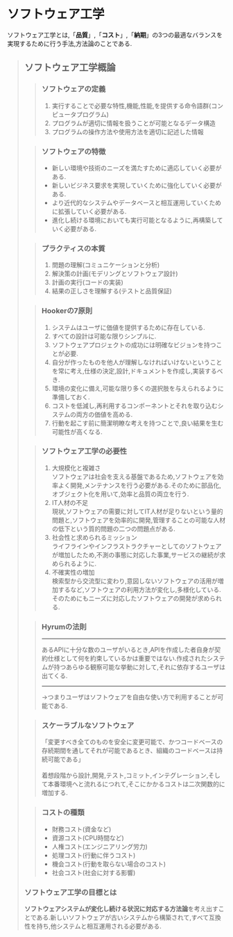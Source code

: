 # ソフトウェア工学

ソフトウェア工学とは,「**品質**」,「**コスト**」,「**納期**」の3つの最適なバランスを実現するために行う手法,方法論のことである.

>## ソフトウェア工学概論
>>### ソフトウェアの定義
>>1. 実行することで必要な特性,機能,性能,を提供する命令語群(コンピュータプログラム)
>>2. プログラムが適切に情報を扱うことが可能となるデータ構造
>>3. プログラムの操作方法や使用方法を適切に記述した情報
>
>
>>### ソフトウェアの特徴
>>- 新しい環境や技術のニーズを満たすために適応していく必要がある.
>>- 新しいビジネス要求を実現していくために強化していく必要がある.
>>- より近代的なシステムやデータベースと相互運用していくために拡張していく必要がある.
>>- 進化し続ける環境においても実行可能となるように,再構築していく必要がある.
>
>
>>### プラクティスの本質
>>1. 問題の理解(コミュニケーションと分析)
>>2. 解決策の計画(モデリングとソフトウェア設計)
>>3. 計画の実行(コードの実装)
>>4. 結果の正しさを理解する(テストと品質保証)
>
>
>>### Hookerの7原則
>>1. システムはユーザに価値を提供するために存在している.
>>2. すべての設計は可能な限りシンプルに.
>>3. ソフトウェアプロジェクトの成功には明確なビジョンを持つことが必要.
>>4. 自分が作ったものを他人が理解しなければいけないということを常に考え,仕様の決定,設計,ドキュメントを作成し,実装するべき.
>>5. 環境の変化に備え,可能な限り多くの選択肢を与えられるように準備しておく.
>>6. コストを低減し,再利用するコンポーネントとそれを取り込むシステムの両方の価値を高める.
>>7. 行動を起こす前に簡潔明瞭な考えを持つことで,良い結果を生む可能性が高くなる.
>
>
>>### ソフトウェア工学の必要性
>>1. 大規模化と複雑さ<br>
ソフトウェアは社会を支える基盤であるため,ソフトウェアを効率よく開発,メンテナンスを行う必要がある.そのために部品化,オブジェクト化を用いて,効率と品質の両立を行う.
>>2. IT人材の不足<br>
現状,ソフトウェアの需要に対してIT人材が足りないという量的問題と,ソフトウェアを効率的に開発,管理することの可能な人材の低下という質的問題の二つの問題点がある.
>>3. 社会性と求められるミッション<br>
ライフラインやインフラストラクチャーとしてのソフトウェアが増加したため,不測の事態に対応した事業,サービスの継続が求められるように.
>>4. 不確実性の増加<br>
検索型から交流型に変わり,意図しないソフトウェアの活用が増加するなど,ソフトウェアの利用方法が変化し,多様化している.そのためにもニーズに対応したソフトウェアの開発が求められる.
>
>
>>### Hyrumの法則
>>___
>>あるAPIに十分な数のユーザがいるとき,APIを作成した者自身が契約仕様として何を約束しているかは重要ではない.作成されたシステムが持つあらゆる観察可能な挙動に対して,それに依存するユーザは出てくる.
>>___
>>->つまりユーザはソフトウェアを自由な使い方で利用することが可能である.
>
>
>>### スケーラブルなソフトウェア
>>「変更すべき全てのものを安全に変更可能で、かつコードベースの存続期間を通してそれが可能であるとき、組織のコードベースは持続可能である」<br><br>
>>着想段階から設計,開発,テスト,コミット,インテグレーション,そして本番環境へと流れるにつれて,そこにかかるコストは二次関数的に増加する.
>
>
>>### コストの種類
>>- 財務コスト(資金など)
>>- 資源コスト(CPU時間など)
>>- 人権コスト(エンジニアリング労力)
>>- 処理コスト(行動に伴うコスト)
>>- 機会コスト(行動を取らない場合のコスト)
>>- 社会コスト(社会に対する影響)
>
>### ソフトウェア工学の目標とは
>**ソフトウェアシステムが変化し続ける状況に対応する方法論**を考え出すことである.新しいソフトウェアが古いシステムから構築されて,すべて互換性を持ち,他システムと相互運用される必要がある.<br>
>#
<br>